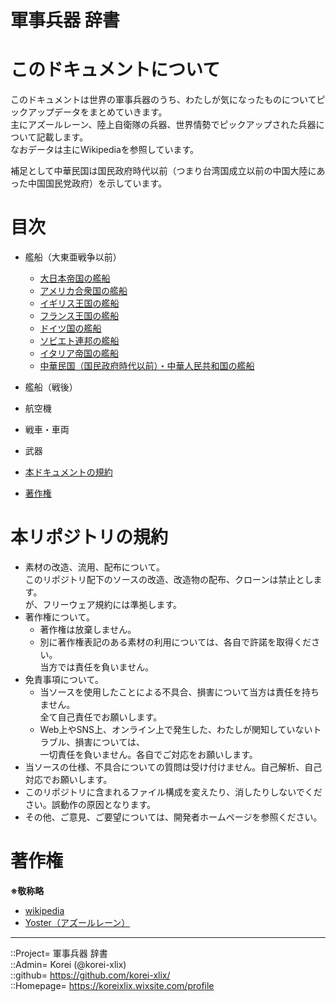 # 軍事兵器 辞書

# このドキュメントについて <a name="aHowto"></a>
このドキュメントは世界の軍事兵器のうち、わたしが気になったものについてピックアップデータをまとめていきます。  
主にアズールレーン、陸上自衛隊の兵器、世界情勢でピックアップされた兵器について記載します。  
なおデータは主にWikipediaを参照しています。  
  
補足として中華民国は国民政府時代以前（つまり台湾国成立以前の中国大陸にあった中国国民党政府）を示しています。  


# 目次 <a name="aMokuji"></a>
* 艦船（大東亜戦争以前）
	* [大日本帝国の艦船](/ship_old/readme.md#aEmp-Japan)
	* [アメリカ合衆国の艦船](/ship_old/readme.md#aAmerica)
	* [イギリス王国の艦船](/ship_old/readme.md#aEngland)
	* [フランス王国の艦船](/ship_old/readme.md#aFrance)
	* [ドイツ国の艦船](/ship_old/readme.md#aGermany)
	* [ソビエト連邦の艦船](/ship_old/readme.md#aSoviet)
	* [イタリア帝国の艦船](/ship_old/readme.md#aItaly)
	* [中華民国（国民政府時代以前）・中華人民共和国の艦船](/ship_old/readme.md#aChina)

* 艦船（戦後）

* 航空機

* 戦車・車両

* 武器

* [本ドキュメントの規約](#aRules)
* [著作権](#aCopyright)




# 本リポジトリの規約 <a name="aRules"></a>
* 素材の改造、流用、配布について。  
  このリポジトリ配下のソースの改造、改造物の配布、クローンは禁止とします。  
  が、フリーウェア規約には準拠します。  
* 著作権について。
  * 著作権は放棄しません。
  * 別に著作権表記のある素材の利用については、各自で許諾を取得ください。  
    当方では責任を負いません。  
* 免責事項について。
  * 当ソースを使用したことによる不具合、損害について当方は責任を持ちません。  
    全て自己責任でお願いします。  
  * Web上やSNS上、オンライン上で発生した、わたしが関知していないトラブル、損害については、  
    一切責任を負いません。各自でご対応をお願いします。  
* 当ソースの仕様、不具合についての質問は受け付けません。自己解析、自己対応でお願いします。  
* このリポジトリに含まれるファイル構成を変えたり、消したりしないでください。誤動作の原因となります。  
* その他、ご意見、ご要望については、開発者ホームページを参照ください。  


# 著作権 <a name="aCopyright"></a>
**※敬称略**  
* [wikipedia](https://ja.wikipedia.org/)  
* [Yoster（アズールレーン）](https://www.azurlane.jp/)  


***
::Project= 軍事兵器 辞書  
::Admin= Korei (@korei-xlix)  
::github= https://github.com/korei-xlix/  
::Homepage= https://koreixlix.wixsite.com/profile  
